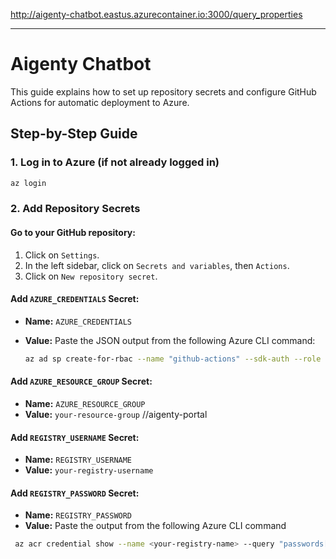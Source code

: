 http://aigenty-chatbot.eastus.azurecontainer.io:3000/query_properties

---

# Aigenty Chatbot

This guide explains how to set up repository secrets and configure GitHub Actions for automatic deployment to Azure.

## Step-by-Step Guide

### 1. Log in to Azure (if not already logged in)

```sh
az login
```

### 2. Add Repository Secrets

#### Go to your GitHub repository:

1. Click on `Settings`.
2. In the left sidebar, click on `Secrets and variables`, then `Actions`.
3. Click on `New repository secret`.

#### Add `AZURE_CREDENTIALS` Secret:

- **Name:** `AZURE_CREDENTIALS`
- **Value:** Paste the JSON output from the following Azure CLI command:

  ```sh
  az ad sp create-for-rbac --name "github-actions" --sdk-auth --role contributor --scopes /subscriptions/<subscription-id>/resourceGroups/<your-resource-group>
  ```


#### Add `AZURE_RESOURCE_GROUP` Secret:

- **Name:** `AZURE_RESOURCE_GROUP`
- **Value:** `your-resource-group` //aigenty-portal

#### Add `REGISTRY_USERNAME` Secret:

- **Name:** `REGISTRY_USERNAME`
- **Value:** `your-registry-username`

#### Add `REGISTRY_PASSWORD` Secret:

- **Name:** `REGISTRY_PASSWORD`
- **Value:** Paste the output from the following Azure CLI command

```sh
 az acr credential show --name <your-registry-name> --query "passwords[0].value" --output tsv
```

<!-- az container create --resource-group aigenty-portal --name aigenty-chatbot-container --image aigentychatbot.azurecr.io/aigentychatbot:latest --ports 8000 --dns-name-label aigenty-chatbot-server --environment-variables ENVIRONMENT=production --registry-login-server aigentychatbot.azurecr.io --registry-username aigentychatbot --registry-password wf3z4075boJeKV6AMHK+5lIqxIXWSJCCBJ4ZqGZVxP+ACRAIdhJ+ -->

 <!-- az acr credential show --name aigenty --query "passwords[0].value" --output tsv -->
